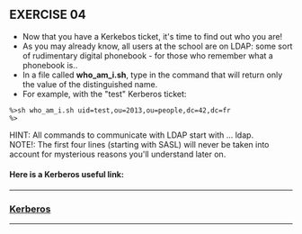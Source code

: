 ## EXERCISE 04

* Now that you have a Kerkebos ticket, it's time to find out who you are!
* As you may already know, all users at the school are on LDAP: some sort of rudimentary digital phonebook - for those who remember what a phonebook is..
* In a file called **who_am_i.sh**, type in the command that will return only the value of the distinguished name.
* For example, with the "test" Kerberos ticket:
```
%>sh who_am_i.sh uid=test,ou=2013,ou=people,dc=42,dc=fr
%>
```

HINT: All commands to communicate with LDAP start with ... ldap.\
NOTE!: The first four lines (starting with SASL) will never be taken into account for mysterious reasons you'll understand later on.

#### Here is a Kerberos useful link:
------------------------------------------------------------------------------------------------------------------------------------------------
### [Kerberos](https://www.roguelynn.com/words/explain-like-im-5-kerberos/?fbclid=IwAR25Mf4XjM1teYggK_4XNe9keDd3LC1jKWbstLcs_ibvgZEV_gOcyrq_xtE)
------------------------------------------------------------------------------------------------------------------------------------------------
